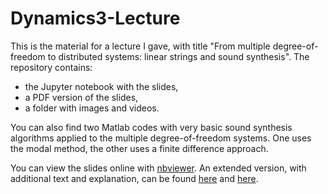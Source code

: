 # Dynamics3-Lecture

This is the material for a lecture I gave, with title "From multiple degree-of-freedom to distributed systems: linear strings and sound synthesis". The repository contains:

- the Jupyter notebook with the slides,
- a PDF version of the slides,
- a folder with images and videos.

You can also find two Matlab codes with very basic sound synthesis algorithms applied to the multiple degree-of-freedom systems. One uses the modal method, the other uses a finite difference approach.

You can view the slides online with [nbviewer](https://nbviewer.jupyter.org/format/slides/github/atorin/Dynamics3-Lecture/blob/master/Dynamics_Lecture_Slides.ipynb). An extended version, with additional text and explanation, can be found [here](http://blog.albertotorin.it/blog/mdof-systems/) and [here](http://blog.albertotorin.it/blog/mdof-sound-synthesis/).
